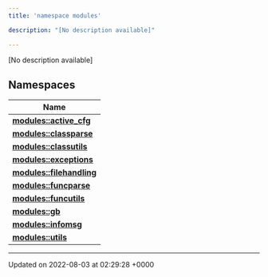 ```yaml
---
title: 'namespace modules'

description: "[No description available]"

---
```







[No description available]

## Namespaces

| Name           |
| -------------- |
| **[modules::active_cfg](/documentation/code/gambit_sphinx/namespaces/namespacemodules_1_1active__cfg/)**  |
| **[modules::classparse](/documentation/code/gambit_sphinx/namespaces/namespacemodules_1_1classparse/)**  |
| **[modules::classutils](/documentation/code/gambit_sphinx/namespaces/namespacemodules_1_1classutils/)**  |
| **[modules::exceptions](/documentation/code/gambit_sphinx/namespaces/namespacemodules_1_1exceptions/)**  |
| **[modules::filehandling](/documentation/code/gambit_sphinx/namespaces/namespacemodules_1_1filehandling/)**  |
| **[modules::funcparse](/documentation/code/gambit_sphinx/namespaces/namespacemodules_1_1funcparse/)**  |
| **[modules::funcutils](/documentation/code/gambit_sphinx/namespaces/namespacemodules_1_1funcutils/)**  |
| **[modules::gb](/documentation/code/gambit_sphinx/namespaces/namespacemodules_1_1gb/)**  |
| **[modules::infomsg](/documentation/code/gambit_sphinx/namespaces/namespacemodules_1_1infomsg/)**  |
| **[modules::utils](/documentation/code/gambit_sphinx/namespaces/namespacemodules_1_1utils/)**  |






-------------------------------

Updated on 2022-08-03 at 02:29:28 +0000